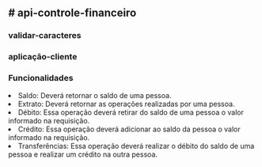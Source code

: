 <h2># api-controle-financeiro</h2>


<h3> validar-caracteres</h3>

<h3> aplicação-cliente </h3>


<h3>Funcionalidades</h3>

<li>Saldo: Deverá retornar o saldo de uma pessoa.</li>
<li>Extrato: Deverá retornar as operações realizadas por uma pessoa.</li>
<li>Débito: Essa operação deverá retirar do saldo de uma pessoa o valor informado na requisição.</li>
<li>Crédito: Essa operação deverá adicionar ao saldo da pessoa o valor informado na requisição.</li>
<li>Transferências: Essa operação deverá realizar o débito do saldo de uma pessoa e realizar um crédito na outra pessoa.</li>
